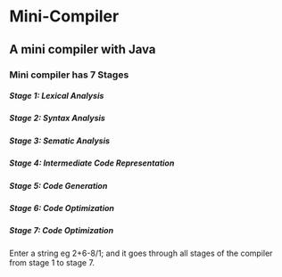 # Mini-Compiler
## A mini compiler with Java

### Mini compiler has 7 Stages
 ##### Stage 1: Lexical Analysis
 ##### Stage 2: Syntax Analysis
 ##### Stage 3: Sematic Analysis
 ##### Stage 4: Intermediate Code Representation
 ##### Stage 5: Code Generation
 ##### Stage 6: Code Optimization
 ##### Stage 7: Code Optimization
 
 
 Enter a string eg 2+6-8/1; and it goes through all stages of the compiler from stage 1 to stage 7.
